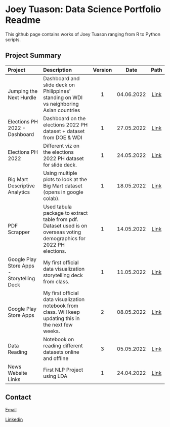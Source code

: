 # Joey Tuason: Data Science Portfolio Readme

This github page contains works of Joey Tuason ranging from R to Python scripts.

## Project Summary
| Project | Description | Version | Date | Path |
| :--- | :--- | :---: | :---: | :---: |
| Jumping the Next Hurdle | Dashboard and slide deck on Philippines' standing on WDI vs neighboring Asian countries | 1 | 04.06.2022 | [Link](https://github.com/joeytuason83/joeytuason83.github.io/tree/main/Data%20Visualization/WDI_PH%20Project) |
| Elections PH 2022 - Dashboard | Dashboard on the elections 2022 PH dataset + dataset from DOE & WDI | 1 | 27.05.2022 | [Link](https://github.com/joeytuason83/joeytuason83.github.io/blob/5f337a3cd8830c509bb64ecb772e347214e24e6e/Data%20Visualization/2022%20Elections%20Dashboard_Group%202.pbix) |
| Elections PH 2022 | Different viz on the elections 2022 PH dataset for slide deck. | 1 | 24.05.2022 | [Link](https://github.com/joeytuason83/joeytuason83.github.io/blob/d1bf23f3bb38cc10c9662ccd6cf7041b2f1cafe2/Data%20Visualization/Educate%20Without%20the%20Need%20to%20be%20an%20Elitist%20-%20An%20Election%202022%20PH%20Story%20Deck%20-%20Dashboard.ipynb) |
| Big Mart Descriptive Analytics | Using multiple plots to look at the Big Mart dataset (opens in google colab). | 1 | 18.05.2022 | [Link](https://colab.research.google.com/drive/1hHBpY2GVa1k23Ld6mzJLcYN7yKjPh1c5?usp=sharing) |
| PDF Scrapper | Used tabula package to extract table from pdf. Dataset used is on overseas voting demographics for 2022 PH elections. | 1 | 14.05.2022 | [Link](https://github.com/joeytuason83/joeytuason83.github.io/blob/be03266331086d9774487bc890e885a8d693a6d7/Scripts/pdf_scrapper.ipynb) |
| Google Play Store Apps - Storytelling Deck | My first official data visualization storytelling deck from class. | 1 | 11.05.2022 | [Link](https://github.com/joeytuason83/joeytuason83.github.io/blob/4c252ed1d75becccd87ac95f2e7bd9cf69cb84b6/Data%20Visualization/Google%20Play%20Store%20Ratings_05112022.pptx) |
| Google Play Store Apps | My first official data visualization notebook from class. Will keep updating this in the next few weeks. | 2 | 08.05.2022 | [Link](https://github.com/joeytuason83/joeytuason83.github.io/blob/4c252ed1d75becccd87ac95f2e7bd9cf69cb84b6/Data%20Visualization/Individual%20Dataset-Storytelling%20Deck-0511.ipynb) |
| Data Reading  | Notebook on reading different datasets online and offline | 3 | 05.05.2022 | [Link](https://github.com/joeytuason83/joeytuason83.github.io/blob/b4cf9f97ffff05b0f5d57690b5b14fea816279a9/Scripts/Loading%20Datasets.ipynb) |
| News Website Links | First NLP Project using LDA | 1 | 24.04.2022 | [Link](https://github.com/joeytuason83/joeytuason.github.io/blob/0787bcb38665ace91dae958de081eb568b8b2338/Machine%20Learning/LDA%20Topic%20Modelling%20on%20News%20Pages_FINAL.ipynb) |

## Contact

[Email](mailto:joeytuason@gmail.com)

[Linkedin](www.linkedin.com/in/jose-mari-tuason-a0538820)
